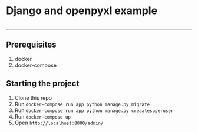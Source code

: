 # Django and openpyxl example
[![<vguedes>](https://circleci.com/gh/vguedes/workbooks.svg?style=shield)](https://app.circleci.com/pipelines/github/vguedes/workbooks)
___

## Prerequisites
1. docker
1. docker-compose
## Starting the project
1. Clone this repo
1. Run `docker-compose run app python manage.py migrate`
1. Run `docker-compose run app python manage.py creaatesuperuser`
1. Run `docker-compose up`
1. Open `http://localhost:8000/admin/`
